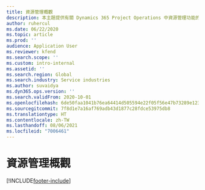 ```yaml
---
title: 資源管理概觀
description: 本主題提供有關 Dynamics 365 Project Operations 中資源管理功能的資訊。
author: ruhercul
ms.date: 06/22/2020
ms.topic: article
ms.prod: ''
audience: Application User
ms.reviewer: kfend
ms.search.scope: ''
ms.custom: intro-internal
ms.assetid: ''
ms.search.region: Global
ms.search.industry: Service industries
ms.author: suvaidya
ms.dyn365.ops.version: ''
ms.search.validFrom: 2020-10-01
ms.openlocfilehash: 6de50faa1041b76ea64414d505594e22f05f56e47b73289e1239f9de3f180ec5
ms.sourcegitcommit: 7f8d1e7a16af769adb43d1877c28fdce53975db8
ms.translationtype: HT
ms.contentlocale: zh-TW
ms.lasthandoff: 08/06/2021
ms.locfileid: "7006461"
---
```

# <a name="resource-management-overview"></a>資源管理概觀


[!INCLUDE[footer-include](../includes/footer-banner.md)]